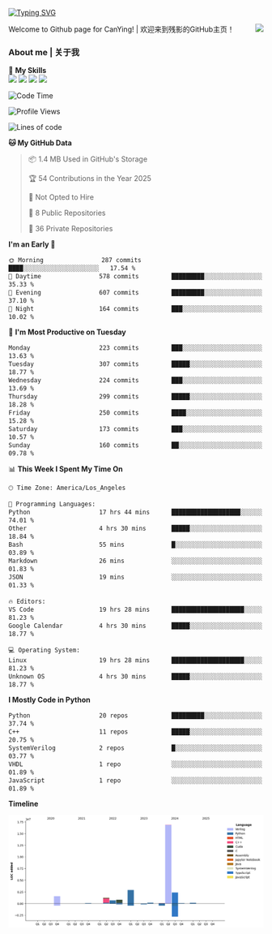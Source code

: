 [![Typing SVG](https://readme-typing-svg.herokuapp.com?size=25&duration=3500&color=00FFFF&vCenter=true&width=250&height=40&lines=Hi+Welcome+%F0%9F%91%8B%F0%9F%8F%BB;I'm+CanYing|残影)](https://git.io/typing-svg)

<a href="#">
  <img align="right" src="https://github-readme-stats.vercel.app/api?username=CanYing0913&count_private=true&rank_icon=github&show_icons=true&bg_color=15,f2f7fd,E0EAFC&" />
</a>

Welcome to Github page for CanYing! | 欢迎来到残影的GitHub主页！

### About me | 关于我

🌟 **My Skills**  
![](https://img.shields.io/badge/-C-A8B9CC?style=flat-square&logo=C&logoColor=fff)
![](https://img.shields.io/badge/-C++-00599C?style=flat-square&logo=Cpp&logoColor=fff)
![](https://img.shields.io/badge/-Python-3776AB?style=flat-square&logo=Python&logoColor=fff)
![](https://img.shields.io/badge/-Linux-000000?style=flat-square&logo=Linux&logoColor=fff)

<!--START_SECTION:waka-->
![Code Time](http://img.shields.io/badge/Code%20Time-1%2C454%20hrs%2053%20mins-blue)

![Profile Views](http://img.shields.io/badge/Profile%20Views-1-blue)

![Lines of code](https://img.shields.io/badge/From%20Hello%20World%20I%27ve%20Written-26.9%20million%20lines%20of%20code-blue)

**🐱 My GitHub Data** 

> 📦 1.4 MB Used in GitHub's Storage 
 > 
> 🏆 54 Contributions in the Year 2025
 > 
> 🚫 Not Opted to Hire
 > 
> 📜 8 Public Repositories 
 > 
> 🔑 36 Private Repositories 
 > 
**I'm an Early 🐤** 

```text
🌞 Morning                287 commits         ████░░░░░░░░░░░░░░░░░░░░░   17.54 % 
🌆 Daytime                578 commits         █████████░░░░░░░░░░░░░░░░   35.33 % 
🌃 Evening                607 commits         █████████░░░░░░░░░░░░░░░░   37.10 % 
🌙 Night                  164 commits         ███░░░░░░░░░░░░░░░░░░░░░░   10.02 % 
```
📅 **I'm Most Productive on Tuesday** 

```text
Monday                   223 commits         ███░░░░░░░░░░░░░░░░░░░░░░   13.63 % 
Tuesday                  307 commits         █████░░░░░░░░░░░░░░░░░░░░   18.77 % 
Wednesday                224 commits         ███░░░░░░░░░░░░░░░░░░░░░░   13.69 % 
Thursday                 299 commits         █████░░░░░░░░░░░░░░░░░░░░   18.28 % 
Friday                   250 commits         ████░░░░░░░░░░░░░░░░░░░░░   15.28 % 
Saturday                 173 commits         ███░░░░░░░░░░░░░░░░░░░░░░   10.57 % 
Sunday                   160 commits         ██░░░░░░░░░░░░░░░░░░░░░░░   09.78 % 
```


📊 **This Week I Spent My Time On** 

```text
🕑︎ Time Zone: America/Los_Angeles

💬 Programming Languages: 
Python                   17 hrs 44 mins      ███████████████████░░░░░░   74.01 % 
Other                    4 hrs 30 mins       █████░░░░░░░░░░░░░░░░░░░░   18.84 % 
Bash                     55 mins             █░░░░░░░░░░░░░░░░░░░░░░░░   03.89 % 
Markdown                 26 mins             ░░░░░░░░░░░░░░░░░░░░░░░░░   01.83 % 
JSON                     19 mins             ░░░░░░░░░░░░░░░░░░░░░░░░░   01.33 % 

🔥 Editors: 
VS Code                  19 hrs 28 mins      ████████████████████░░░░░   81.23 % 
Google Calendar          4 hrs 30 mins       █████░░░░░░░░░░░░░░░░░░░░   18.77 % 

💻 Operating System: 
Linux                    19 hrs 28 mins      ████████████████████░░░░░   81.23 % 
Unknown OS               4 hrs 30 mins       █████░░░░░░░░░░░░░░░░░░░░   18.77 % 
```

**I Mostly Code in Python** 

```text
Python                   20 repos            █████████░░░░░░░░░░░░░░░░   37.74 % 
C++                      11 repos            █████░░░░░░░░░░░░░░░░░░░░   20.75 % 
SystemVerilog            2 repos             █░░░░░░░░░░░░░░░░░░░░░░░░   03.77 % 
VHDL                     1 repo              ░░░░░░░░░░░░░░░░░░░░░░░░░   01.89 % 
JavaScript               1 repo              ░░░░░░░░░░░░░░░░░░░░░░░░░   01.89 % 
```



**Timeline**

![Lines of Code chart](https://raw.githubusercontent.com/CanYing0913/CanYing0913/master/assets/bar_graph.png)


<!--END_SECTION:waka-->
